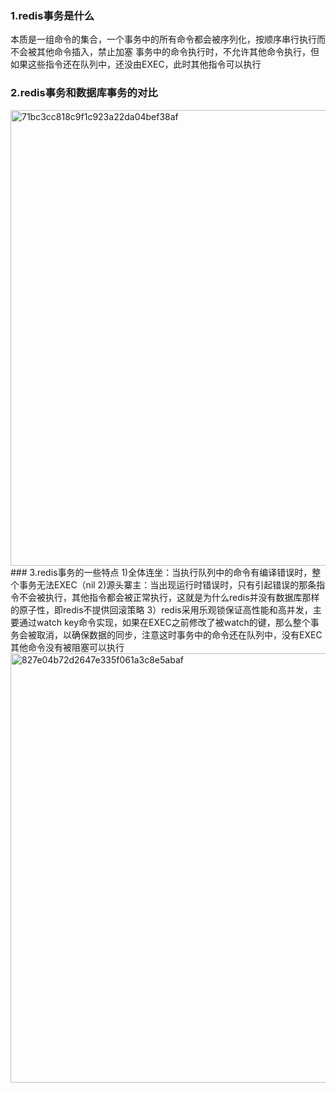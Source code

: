 ### 1.redis事务是什么
本质是一组命令的集合，一个事务中的所有命令都会被序列化，按顺序串行执行而不会被其他命令插入，禁止加塞
事务中的命令执行时，不允许其他命令执行，但如果这些指令还在队列中，还没由EXEC，此时其他指令可以执行
### 2.redis事务和数据库事务的对比
<img width="729" alt="71bc3cc818c9f1c923a22da04bef38af" src="https://github.com/user-attachments/assets/a7977436-efde-4d7f-8a4e-77900f399cd1" />
### 3.redis事务的一些特点
1)全体连坐：当执行队列中的命令有编译错误时，整个事务无法EXEC（nil
2)源头寨主：当出现运行时错误时，只有引起错误的那条指令不会被执行，其他指令都会被正常执行，这就是为什么redis并没有数据库那样的原子性，即redis不提供回滚策略
3）redis采用乐观锁保证高性能和高并发，主要通过watch key命令实现，如果在EXEC之前修改了被watch的键，那么整个事务会被取消，以确保数据的同步，注意这时事务中的命令还在队列中，没有EXEC其他命令没有被阻塞可以执行
<img width="687" alt="827e04b72d2647e335f061a3c8e5abaf" src="https://github.com/user-attachments/assets/60fecb8e-bbc5-4276-be87-f1142dc412f4" />


